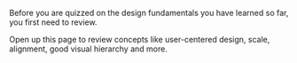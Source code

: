 Before you are quizzed on the design fundamentals you have learned so far, you first need to review.

Open up this page to review concepts like user-centered design, scale, alignment, good visual hierarchy and more.